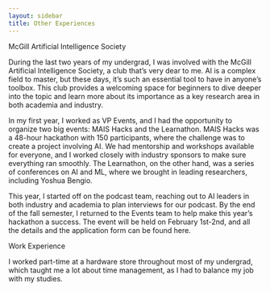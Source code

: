 ```yaml
---
layout: sidebar
title: Other Experiences
---
```


McGill Artificial Intelligence Society

During the last two years of my undergrad, I was involved with the McGill Artificial Intelligence Society, a club that’s very dear to me. AI is a complex field to master, but these days, it’s such an essential tool to have in anyone’s toolbox. This club provides a welcoming space for beginners to dive deeper into the topic and learn more about its importance as a key research area in both academia and industry.

In my first year, I worked as VP Events, and I had the opportunity to organize two big events: MAIS Hacks and the Learnathon. MAIS Hacks was a 48-hour hackathon with 150 participants, where the challenge was to create a project involving AI. We had mentorship and workshops available for everyone, and I worked closely with industry sponsors to make sure everything ran smoothly. The Learnathon, on the other hand, was a series of conferences on AI and ML, where we brought in leading researchers, including Yoshua Bengio.

This year, I started off on the podcast team, reaching out to AI leaders in both industry and academia to plan interviews for our podcast. By the end of the fall semester, I returned to the Events team to help make this year’s hackathon a success. The event will be held on February 1st-2nd, and all the details and the application form can be found here.

Work Experience 

I worked part-time at a hardware store throughout most of my undergrad, which taught me a lot about time management, as I had to balance my job with my studies.
